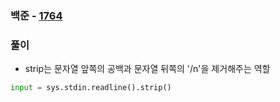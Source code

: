### 백준  - [1764](https://www.acmicpc.net/problem/1764)

### 풀이

* strip는 문자열 앞쪽의 공백과 문자열 뒤쪽의 '/n'을 제거해주는 역할

```Python
input = sys.stdin.readline().strip()
```

